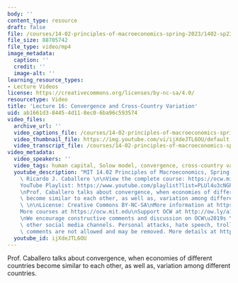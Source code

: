 ```yaml
---
body: ''
content_type: resource
draft: false
file: /courses/14-02-principles-of-macroeconomics-spring-2023/1402-sp23-lecture-16-v2_360p_16_9.mp4
file_size: 88705742
file_type: video/mp4
image_metadata:
  caption: ''
  credit: ''
  image-alt: ''
learning_resource_types:
- Lecture Videos
license: https://creativecommons.org/licenses/by-nc-sa/4.0/
resourcetype: Video
title: 'Lecture 16: Convergence and Cross-Country Variation'
uid: ab1661d3-8445-4d11-8ec0-6ba96c593574
video_files:
  archive_url: ''
  video_captions_file: /courses/14-02-principles-of-macroeconomics-spring-2023/1T-Ky7wVr1RIEdlr30m5gdLgYBN-k81B__transcript.webvtt
  video_thumbnail_file: https://img.youtube.com/vi/ijXdeJTL6OU/default.jpg
  video_transcript_file: /courses/14-02-principles-of-macroeconomics-spring-2023/1T-Ky7wVr1RIEdlr30m5gdLgYBN-k81B__transcript.pdf
video_metadata:
  video_speakers: ''
  video_tags: human capital, Solow model, convergence, cross-country variation
  youtube_description: "MIT 14.02 Principles of Macroeconomics, Spring 2023\nInstructor:\
    \ Ricardo J. Caballero \n\nView the complete course: https://ocw.mit.edu/courses/14-02-principles-of-macroeconomics-spring-2023/\n\
    YouTube Playlist: https://www.youtube.com/playlist?list=PLUl4u3cNGP62EXoZ4B3_Ob7lRRwpGQxkb\n\
    \nProf. Caballero talks about convergence, when economies of different countries\
    \ become similar to each other, as well as, variation among different countries.\
    \ \n\nLicense: Creative Commons BY-NC-SA\nMore information at https://ocw.mit.edu/terms\n\
    More courses at https://ocw.mit.edu\nSupport OCW at http://ow.ly/a1If50zVRlQ\n\
    \nWe encourage constructive comments and discussion on OCW\u2019s YouTube and\
    \ other social media channels. Personal attacks, hate speech, trolling, and inappropriate\
    \ comments are not allowed and may be removed. More details at https://ocw.mit.edu/comments."
  youtube_id: ijXdeJTL6OU
---
```

Prof. Caballero talks about convergence, when economies of different countries become similar to each other, as well as, variation among different countries.